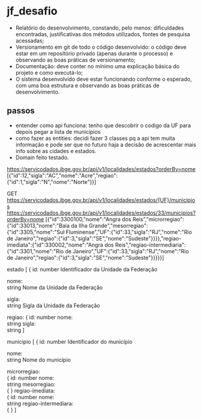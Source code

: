 # jf_desafio

- Relatório do desenvolvimento, constando, pelo menos: dificuldades encontradas, justificativas dos métodos utilizados, fontes de pesquisa acessadas;
- Versionamento em git de todo o código desenvolvido: o código deve estar em um repositório privado (apenas durante o processo) e observando as boas práticas de versionamento;
- Documentação: deve conter no mínimo uma explicação básica do projeto e como executá-lo;
- O sistema desenvolvido deve estar funcionando conforme o esperado, com uma boa estrutura e observando as boas práticas de desenvolvimento.


## passos
- entender como api funciona: tenho que descobrir o codigo da UF para depois pegar a lista de municipios
- como fazer as entities: decidi fazer 3 classes pq a api tem muita informação e pode ser que no futuro haja a decisão de acrescentar mais info sobre as cidades e estados.
- Domain feito testado.

https://servicodados.ibge.gov.br/api/v1/localidades/estados?orderBy=nome
[{"id":12,"sigla":"AC","nome":"Acre","regiao":{"id":1,"sigla":"N","nome":"Norte"}}]

GET https://servicodados.ibge.gov.br/api/v1/localidades/estados/{UF}/municipios
https://servicodados.ibge.gov.br/api/v1/localidades/estados/33/municipios?orderBy=nome
[{"id":3300100,"nome":"Angra dos Reis","microrregiao":{"id":33013,"nome":"Baía da Ilha Grande","mesorregiao":{"id":3305,"nome":"Sul Fluminense","UF":{"id":33,"sigla":"RJ","nome":"Rio de Janeiro","regiao":{"id":3,"sigla":"SE","nome":"Sudeste"}}}},"regiao-imediata":{"id":330002,"nome":"Angra dos Reis","regiao-intermediaria":{"id":3301,"nome":"Rio de Janeiro","UF":{"id":33,"sigla":"RJ","nome":"Rio de Janeiro","regiao":{"id":3,"sigla":"SE","nome":"Sudeste"}}}}}]

estado
[
 {
id:	
 number
Identificador da Unidade da Federação

nome:	
 string
Nome da Unidade da Federação

sigla:	
 string
Sigla da Unidade da Federação

regiao:	
 {
id:	
 number
nome:	
 string
sigla:	
 string
]


municipio
[
 {
id:	
 number
Identificador do município

nome:	
 string
Nome do município

microrregiao:	
 {
id:	
 number
nome:	
 string
mesorregiao:	
 { }
regiao-imediata:	
 {
id:	
 number
nome:	
 string
regiao-intermediara:	
 { }
]